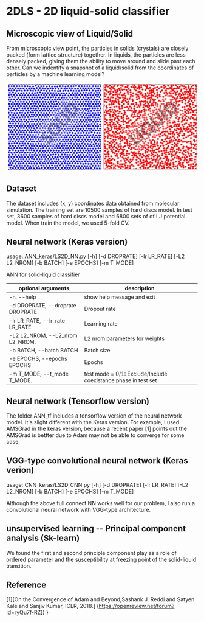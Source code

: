 # 2DLS -  2D liquid-solid classifier

## Microscopic view of Liquid/Solid

From microscopic view point, the particles in solids (crystals) are closely packed (form lattice structure) together. In liquids, the particles are less densely packed, giving them the ability to move around and slide past each other. Can we indentify a snapshot of a liquid/solid from the coordinates of particles by a machine learning model? 

![image](2DLS.png)

## Dataset
The dataset includes (x, y) coordinates data obtained from molecular simulation. The training set are 10500 samples of hard discs model. In test set, 3600 samples of hard discs model and 6800 sets of of LJ potential model. When train the model, we used 5-fold CV.



## Neural network (Keras version)
usage: ANN_keras/LS2D_NN.py [-h] [-d DROPRATE] [-lr LR_RATE] [-L2 L2_NROM] [-b BATCH]
[-e EPOCHS] [-m T_MODE]

ANN for solid-liquid classifier

|optional arguments                 | description                   |
| --------------------------------- |-------------------------------|
| -h, --help                        |show help message and exit|
| -d DROPRATE, --droprate DROPRATE  |Dropout rate|
| -lr LR_RATE, --lr_rate LR_RATE    |Learning rate|
| -L2 L2_NROM, --L2_nrom L2_NROM.   |L2 nrom parameters for weights|
| -b BATCH, --batch BATCH           |Batch size|
| -e EPOCHS, --epochs EPOCHS        |Epochs|
| -m T_MODE, --t_mode T_MODE.       |test mode = 0/1: Exclude/Include coexistance phase in test set|

## Neural network (Tensorflow version)
The folder ANN_tf includes a tensorflow version of the neural network model. It's slight different with the Keras version. For example, I used AMSGrad in the keras version, because a recent paper [1] points out the AMSGrad is bettter due to Adam may not be able to converge for some case. 

## VGG-type convolutional neural network (Keras verion)
usage: CNN_keras/LS2D_CNN.py [-h] [-d DROPRATE] [-lr LR_RATE] [-L2 L2_NROM] [-b BATCH]
[-e EPOCHS] [-m T_MODE]

Although the above full connect NN works well for our problem, I also run a convolutional neural network with VGG-type architecture. 

## unsupervised learning -- Principal component analysis (Sk-learn)

We found the first and second principle component play as a role of ordered parameter and the susceptibility at freezing point of the solid-liquid transition. 

## Reference
[1][On the Convergence of Adam and Beyond,Sashank J. Reddi and Satyen Kale and Sanjiv Kumar, ICLR, 2018.] (https://openreview.net/forum?id=ryQu7f-RZ])
}

